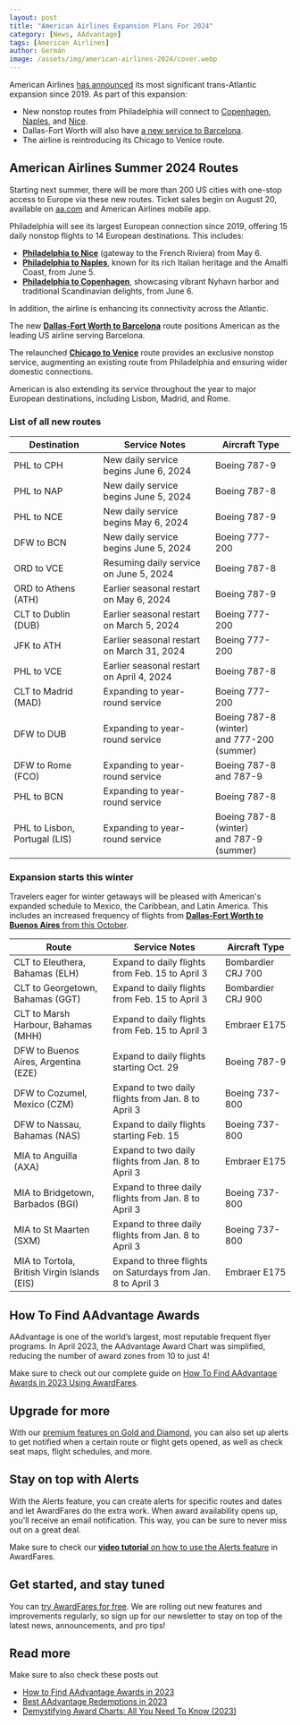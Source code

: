 ```yaml
---
layout: post
title: "American Airlines Expansion Plans For 2024"
category: [News, AAdvantage]
tags: [American Airlines]
author: Germán
image: /assets/img/american-airlines-2024/cover.webp
---
```


American Airlines [has announced](https://news.aa.com/news/news-details/2023/More-for-2024-American-Airlines-adds-new-routes-and-destinations-to-see-the-world-next-summer-NET-RTS-08/default.aspx) its most significant trans-Atlantic expansion since 2019. As part of this expansion:

* New nonstop routes from Philadelphia will connect to [Copenhagen](https://awardfares.com/search?PHL.CPH.2024-06-06;a:AA;o:duration;so:asc;z:aadvantage), [Naples](https://awardfares.com/search?PHL.NAP.2024-06-05;a:AA;o:duration;so:asc;z:aadvantage), and [Nice](https://awardfares.com/search?PHL.NCE.2024-05-06;a:AA;o:duration;so:asc;z:aadvantage).
* Dallas-Fort Worth will also have [a new service to Barcelona](https://awardfares.com/search?DFW.BCN.2024-06-06;a:AA;o:duration;so:asc;z:aadvantage).
* The airline is reintroducing its Chicago to Venice route.

## American Airlines Summer 2024 Routes

Starting next summer, there will be more than 200 US cities with one-stop access to Europe via these new routes. Ticket sales begin on August 20, available on [aa.com](https://www.aa.com/) and American Airlines mobile app.

Philadelphia will see its largest European connection since 2019, offering 15 daily nonstop flights to 14 European destinations. This includes:

* [**Philadelphia to Nice**](https://awardfares.com/search?PHL.NCE.2024-05-06;a:AA;o:duration;so:asc;z:aadvantage) (gateway to the French Riviera) from May 6.
* [**Philadelphia to Naples**](https://awardfares.com/search?PHL.NAP.2024-06-05;a:AA;o:duration;so:asc;z:aadvantage), known for its rich Italian heritage and the Amalfi Coast, from June 5.
* [**Philadelphia to Copenhagen**](https://awardfares.com/search?PHL.CPH.2024-06-06;a:AA;o:duration;so:asc;z:aadvantage), showcasing vibrant Nyhavn harbor and traditional Scandinavian delights, from June 6.

In addition, the airline is enhancing its connectivity across the Atlantic.

The new [**Dallas-Fort Worth to Barcelona**](https://awardfares.com/search?DFW.BCN.2024-06-06;a:AA;o:duration;so:asc;z:aadvantage) route positions American as the leading US airline serving Barcelona.

The relaunched [**Chicago to Venice**](https://awardfares.com/search?ORD.VCE.;a:AA;z:aadvantage) route provides an exclusive nonstop service, augmenting an existing route from Philadelphia and ensuring wider domestic connections.

American is also extending its service throughout the year to major European destinations, including Lisbon, Madrid, and Rome.

### List of all new routes

| Destination | Service Notes | Aircraft Type |
|---|---|---|
| PHL to CPH | New daily service begins June 6, 2024 | Boeing 787-9 |
| PHL to NAP | New daily service begins June 5, 2024 | Boeing 787-8 |
| PHL to NCE | New daily service begins May 6, 2024 | Boeing 787-9 |
| DFW to BCN | New daily service begins June 5, 2024 | Boeing 777-200 |
| ORD to VCE | Resuming daily service on June 5, 2024 | Boeing 787-8 |
| ORD to Athens (ATH) | Earlier seasonal restart on May 6, 2024 | Boeing 787-9 |
| CLT to Dublin (DUB) | Earlier seasonal restart on March 5, 2024 | Boeing 777-200 |
| JFK to ATH | Earlier seasonal restart on March 31, 2024 | Boeing 777-200 |
| PHL to VCE | Earlier seasonal restart on April 4, 2024 | Boeing 787-8 |
| CLT to Madrid (MAD) | Expanding to year-round service | Boeing 777-200 |
| DFW to DUB | Expanding to year-round service | Boeing 787-8 (winter)<br>and 777-200 (summer) |
| DFW to Rome (FCO) | Expanding to year-round service | Boeing 787-8 and 787-9 |
| PHL to BCN | Expanding to year-round service | Boeing 787-8 |
| PHL to Lisbon, Portugal (LIS) | Expanding to year-round service | Boeing 787-8 (winter)<br>and 787-9 (summer) |

### Expansion starts this winter

Travelers eager for winter getaways will be pleased with American's expanded schedule to Mexico, the Caribbean, and Latin America. This includes an increased frequency of flights from [**Dallas-Fort Worth to Buenos Aires** from this October](https://awardfares.com/search?DFW.EZE.2023-10-01;a:AA;o:duration;so:asc;z:aadvantage).

| Route | Service Notes | Aircraft Type |
|---|---|---|
| CLT to Eleuthera, Bahamas (ELH) | Expand to daily flights from Feb. 15 to April 3 | Bombardier CRJ 700 |
| CLT to Georgetown, Bahamas (GGT) | Expand to daily flights from Feb. 15 to April 3 | Bombardier CRJ 900 |
| CLT to Marsh Harbour, Bahamas (MHH) | Expand to daily flights from Feb. 15 to April 3 | Embraer E175 |
| DFW to Buenos Aires, Argentina (EZE) | Expand to daily flights starting Oct. 29 | Boeing 787-9 |
| DFW to Cozumel, Mexico (CZM) | Expand to two daily flights from Jan. 8 to April 3 | Boeing 737-800 |
| DFW to Nassau, Bahamas (NAS) | Expand to daily flights starting Feb. 15 | Boeing 737-800 |
| MIA to Anguilla (AXA) | Expand to two daily flights from Jan. 8 to April 3 | Embraer E175 |
| MIA to Bridgetown, Barbados (BGI) | Expand to three daily flights from Jan. 8 to April 3 | Boeing 737-800 |
| MIA to St Maarten (SXM) | Expand to three daily flights from Jan. 8 to April 3 | Boeing 737-800 |
| MIA to Tortola, British Virgin Islands (EIS) | Expand to three flights on Saturdays from Jan. 8 to April 3 | Embraer E175 |


## How To Find AAdvantage Awards

AAdvantage is one of the world’s largest, most reputable frequent flyer programs. In April 2023, the AAdvantage Award Chart was simplified, reducing the number of award zones from 10 to just 4!

Make sure to check out our complete guide on [How To Find AAdvantage Awards in 2023 Using AwardFares](https://blog.awardfares.com/aadvantage-guide/).

## Upgrade for more

With our [premium features on Gold and Diamond](https://awardfares.com/pricing), you can also set up alerts to get notified when a certain route or flight gets opened, as well as check seat maps, flight schedules, and more.


## Stay on top with Alerts

With the Alerts feature, you can create alerts for specific routes and dates and let AwardFares do the extra work. When award availability opens up, you'll receive an email notification. This way, you can be sure to never miss out on a great deal.

Make sure to check our [**video tutorial** on how to use the Alerts feature](https://blog.awardfares.com/alerts/) in AwardFares.

## Get started, and stay tuned

You can [try AwardFares for free](https://awardfares.com/). We are rolling out new features and improvements regularly, so sign up for our newsletter to stay on top of the latest news, announcements, and pro tips!

## Read more

Make sure to also check these posts out


- [How to Find AAdvantage Awards in 2023](https://blog.awardfares.com/aadvantage-guide/)
- [Best AAdvantage Redemptions in 2023](https://blog.awardfares.com/aadvantage-best-redemptions-2023/)
- [Demystifying Award Charts: All You Need To Know (2023)](https://blog.awardfares.com/demystifying-award-charts/)